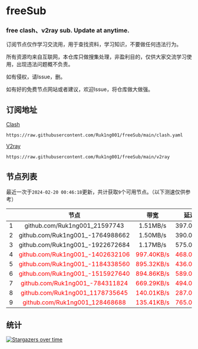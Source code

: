 # freeSub
### free clash、v2ray sub. Update at anytime.

订阅节点仅作学习交流用，用于查找资料，学习知识，不要做任何违法行为。

所有资源均来自互联网，本仓库只做搜集处理，非盈利目的，仅供大家交流学习使用，出现违法问题概不负责。

如有侵权，请Issue，删。

如有好的免费节点网站或者建议，欢迎Issue，将仓库做大做强。

## 订阅地址
[Clash](https://raw.githubusercontent.com/Ruk1ng001/freeSub/main/clash.yaml)
```
https://raw.githubusercontent.com/Ruk1ng001/freeSub/main/clash.yaml
```
[V2ray](https://raw.githubusercontent.com/Ruk1ng001/freeSub/main/v2ray)
```
https://raw.githubusercontent.com/Ruk1ng001/freeSub/main/v2ray
```

## 节点列表

最近一次于`2024-02-20 00:46:18`更新，共计获取`9`个可用节点。（以下测速仅供参考）

|  | 节点 | 带宽 | 延迟 |
|:-:|:--:|:--:|:--:|
 | 1 | github.com/Ruk1ng001_21597743 | 1.51MB/s | 397.00ms |
 | 2 | github.com/Ruk1ng001_-1764988662 | 1.50MB/s | 390.00ms |
 | 3 | github.com/Ruk1ng001_-1922672684 | 1.17MB/s | 575.00ms |
 | 4 | <font color=red>github.com/Ruk1ng001_-1402632106</font> | <font color=red>997.40KB/s</font> | <font color=red>468.00ms</font> |
 | 5 | <font color=red>github.com/Ruk1ng001_-1184338560</font> | <font color=red>895.32KB/s</font> | <font color=red>436.00ms</font> |
 | 6 | <font color=red>github.com/Ruk1ng001_-1515927640</font> | <font color=red>894.86KB/s</font> | <font color=red>589.00ms</font> |
 | 7 | <font color=red>github.com/Ruk1ng001_-784311824</font> | <font color=red>669.29KB/s</font> | <font color=red>494.00ms</font> |
 | 8 | <font color=red>github.com/Ruk1ng001_1178735645</font> | <font color=red>140.01KB/s</font> | <font color=red>287.00ms</font> |
 | 9 | <font color=red>github.com/Ruk1ng001_128468688</font> | <font color=red>135.41KB/s</font> | <font color=red>765.00ms</font> |


## 统计

[![Stargazers over time](https://starchart.cc/Ruk1ng001/freeSub.svg)](https://starchart.cc/Ruk1ng001/freeSub)